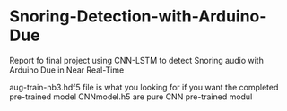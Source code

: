 # Snoring-Detection-with-Arduino-Due
Report fo final project using CNN-LSTM to detect Snoring audio with Arduino Due in Near Real-Time

aug-train-nb3.hdf5 file is what you looking for if you want the completed pre-trained model 
CNNmodel.h5 are pure CNN pre-trained modul
